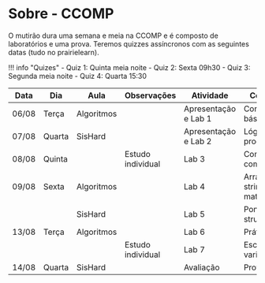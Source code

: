 # Sobre - CCOMP

O mutirão dura uma semana e meia na CCOMP e é composto de laboratórios e uma prova. Teremos quizzes assíncronos com as seguintes datas (tudo no prairielearn).

!!! info "Quizes"
    - Quiz 1: Quinta meia noite
    - Quiz 2: Sexta 09h30
    - Quiz 3: Segunda meia noite
    - Quiz 4: Quarta 15:30

| Data  | Dia     | Aula       | Observações       | Atividade            | Conteúdo                   |
|-------|---------|------------|-------------------|----------------------|----------------------------|
| 06/08 | Terça   | Algoritmos |                   | Apresentação e Lab 1 | Conceitos básicos          |
| 07/08 | Quarta  | SisHard    |                   | Apresentação e Lab 2 | Lógica de programação      |
| 08/08 | Quinta  |            | Estudo individual | Lab 3                | Compilação com GCC         |
| 09/08 | Sexta   | Algoritmos |                   | Lab 4                | Arrays, strings e matrizes |
|       |         | SisHard    |                   | Lab 5                | Ponteiros e structs        |
| 13/08 | Terça   | Algoritmos |                   | Lab 6                | Prática                    |
|       |         |            | Estudo individual | Lab 7                | Escopo de variáveis        |
| 14/08 | Quarta  | SisHard    |                   | Avaliação            | Prova                      |


